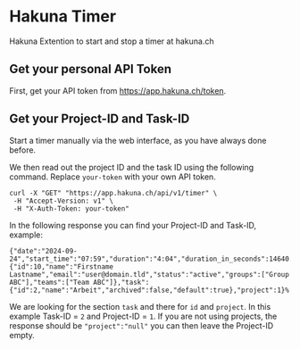 # Hakuna Timer

Hakuna Extention to start and stop a timer at hakuna.ch

## Get your personal API Token

First, get your API token from https://app.hakuna.ch/token.

## Get your Project-ID and Task-ID
Start a timer manually via the web interface, as you have always done before.

We then read out the project ID and the task ID using the following command. Replace `your-token` with your own API token.

```
curl -X "GET" "https://app.hakuna.ch/api/v1/timer" \
 -H "Accept-Version: v1" \
 -H "X-Auth-Token: your-token"
```

In the following response you can find your Project-ID and Task-ID, example:

```
{"date":"2024-09-24","start_time":"07:59","duration":"4:04","duration_in_seconds":14640.0,"note":null,"user":{"id":10,"name":"Firstname Lastname","email":"user@domain.tld","status":"active","groups":["Group ABC"],"teams":["Team ABC"]},"task":{"id":2,"name":"Arbeit","archived":false,"default":true},"project":1}%
```

We are looking for the section `task` and there for `id` and `project`. In this example Task-ID = `2` and Project-ID = `1`.
If you are not using projects, the response should be `"project":"null"` you can then leave the Project-ID empty.
